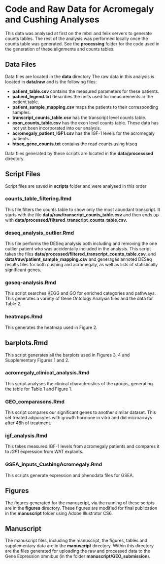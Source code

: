 Code and Raw Data for Acromegaly and Cushing Analyses
========================================================

This data was analysed at first on the mbni and felix servers to generate counts tables.  The rest of the analysis was performed locally once the counts table was generated.  See the **processing** folder for the code used in the generation of these alignments and counts tables.

Data Files
------------

Data files are located in the **data** directory
The raw data in this analysis is located in **data/raw** and is the following files:

* **patient_table.csv** contains the measured parameters for these patients.
* **patient_legend.txt** describes the units used for measurements in the patient table.
* **patient_sample_mapping.csv** maps the patients to their corresponding samples.
* **transcript_counts_table.csv** has the transcript level counts table.
* **exon_counts_table.csv** has the exon level counts table.  These data has not yet been incorporated into our analysis.
* **acromegaly_patient_IGF1.csv** has the IGF-1 levels for the acromegaly patients.
* **htseq_gene_counts.txt** contains the read counts using htseq

Data files generated by these scripts are located in the **data/processsed** directory.

Script Files
---------------
Script files are saved in **scripts** folder and were analysed in this order

### counts_table_filtering.Rmd

This file filters the counts table to show only the most abundant transcript.  It starts with the file **data/raw/transcript_counts_table.csv** and then ends up with **data/processed/filtered_transcript_counts_table.csv.**

### deseq_analysis_outlier.Rmd

This file performs the DESeq analysis both including and removing the one outlier patient who was accidentally included in the analysis.  This script takes the files **data/processed/filtered_transcript_counts_table.csv.** and **data/raw/patient_sample_mapping.csv** and generages annoted DESeq results files for both cushing and acromegaly, as well as lists of statistically significant genes.

### goseq-analysis.Rmd

This script searches KEGG and GO for enriched categories and pathways.  This generates a variety of Gene Ontology Analysis files and the data for Table 2.

### heatmaps.Rmd 

This generates the heatmap used in Figure 2.

## barplots.Rmd

This script generates all the barplots used in Figures 3, 4 and Supplementary Figures 1 and 2.

### acromegaly_clinical_analysis.Rmd

This script analyses the clinical characteristics of the groups, generating the table for Table 1 and Figure 1.


### GEO_comparasons.Rmd

This script compares our significant genes to another similar dataset.  This set treated adipocytes with growth hormone in vitro and did microarrays after 48h of treatment.

### igf_analysis.Rmd

This takes measured IGF-1 levels from acromegaly patients and compares it to *IGF1*  expression from WAT explants.

### GSEA_inputs_CushingAcromegaly.Rmd

This scripts generate expression and phenodata files for GSEA.

Figures
-----------
The figures generated for the manuscript, via the running of these scripts are in the **figures** directory.  These figures are modified for final publication in the **manuscript** folder using Adobe Illustrator CS6.

Manuscript
------------
The manuscript files, including the manuscript, the figures, tables and supplementary data are in the **manuscript** directory.  Within this directory are the files generated for uploading the raw and processed data to the Gene Expression omnibus (in the folder **manuscript/GEO_submission**).
